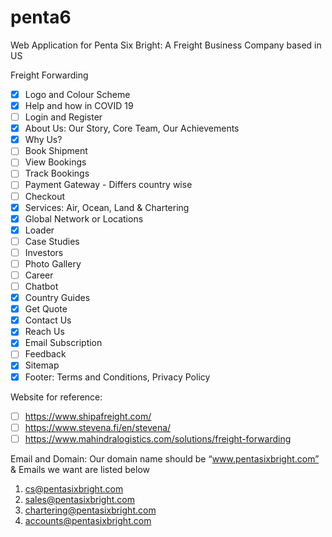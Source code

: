 # penta6
Web Application for Penta Six Bright: A Freight Business Company based in US 

Freight Forwarding

- [x] Logo and Colour Scheme
- [x] Help and how in COVID 19
- [ ] Login and Register
- [x] About Us: Our Story, Core Team, Our Achievements
- [x] Why Us?
- [ ] Book Shipment
- [ ] View Bookings
- [ ] Track Bookings
- [ ] Payment Gateway - Differs country wise
- [ ] Checkout
- [x] Services: Air, Ocean, Land & Chartering
- [x] Global Network or Locations
- [x] Loader
- [ ] Case Studies
- [ ] Investors
- [ ] Photo Gallery
- [ ] Career
- [ ] Chatbot
- [x] Country Guides
- [x] Get Quote
- [x] Contact Us
- [x] Reach Us
- [x] Email Subscription
- [ ] Feedback
- [x] Sitemap
- [x] Footer: Terms and Conditions, Privacy Policy

Website for reference:
- [ ] https://www.shipafreight.com/
- [ ] https://www.stevena.fi/en/stevena/
- [ ] https://www.mahindralogistics.com/solutions/freight-forwarding

Email and Domain:
Our domain name should be “www.pentasixbright.com” & Emails we want are listed below 
1. cs@pentasixbright.com
2. sales@pentasixbright.com
3. chartering@pentasixbright.com
4. accounts@pentasixbright.com
